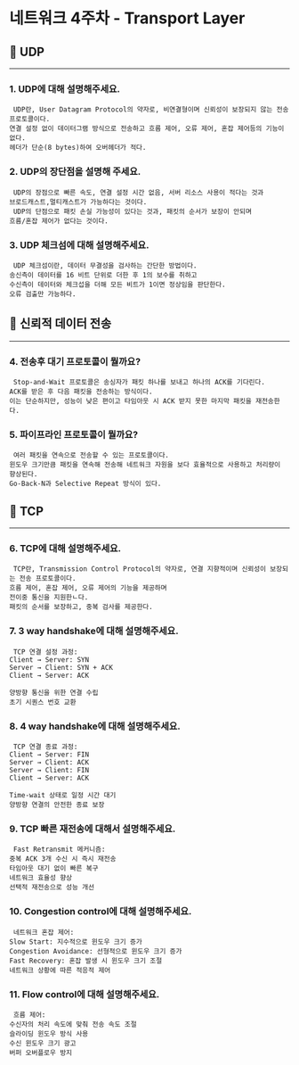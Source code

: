 # 네트워크 4주차 - Transport Layer

## 📌 UDP

---

### 1. UDP에 대해 설명해주세요.
     UDP란, User Datagram Protocol의 약자로, 비연결형이며 신뢰성이 보장되지 않는 전송 프로토콜이다.
    연결 설정 없이 데이터그램 방식으로 전송하고 흐름 제어, 오류 제어, 혼잡 제어등의 기능이 없다.
    헤더가 단순(8 bytes)하여 오버헤더가 적다.

### 2. UDP의 장단점을 설명해 주세요.
     UDP의 장점으로 빠른 속도, 연결 설정 시간 없음, 서버 리소스 사용이 적다는 것과 
    브로드캐스트,멀티캐스트가 가능하다는 것이다.
     UDP의 단점으로 패킷 손실 가능성이 있다는 것과, 패킷의 순서가 보장이 안되며
    흐름/혼잡 제어가 없다는 것이다.

### 3. UDP 체크섬에 대해 설명해주세요.
     UDP 체크섬이란, 데이터 무결성을 검사하는 간단한 방법이다. 
    송신측이 데이터를 16 비트 단위로 더한 후 1의 보수를 취하고
    수신측이 데이터와 체크섭을 더해 모든 비트가 1이면 정상임을 판단한다.
    오류 검출만 가능하다.

## 📌 신뢰적 데이터 전송

---

### 4. 전송후 대기 프로토콜이 뭘까요?
     Stop-and-Wait 프로토콜은 송싱자가 패킷 하나를 보내고 하나의 ACK를 기다린다.
    ACK를 받은 후 다음 패킷을 전송하는 방식이다.
    이는 단순하지만, 성능이 낮은 편이고 타임아웃 시 ACK 받지 못한 마지막 패킷을 재전송한다.

### 5. 파이프라인 프로토콜이 뭘까요?
     여러 패킷을 연속으로 전송할 수 있는 프로토콜이다.
    윈도우 크기만큼 패킷을 연속해 전송해 네트워크 자원을 보다 효율적으로 사용하고 처리량이 향상된다.
    Go-Back-N과 Selective Repeat 방식이 있다.

## 📌 TCP

---

### 6. TCP에 대해 설명해주세요.
     TCP란, Transmission Control Protocol의 약자로, 연결 지향적이며 신뢰성이 보장되는 전송 프로토콜이다.
    흐름 제어, 혼잡 제어, 오류 제어의 기능을 제공하며
    전이중 통신을 지원한ㄴ다.
    패킷의 순서를 보장하고, 중복 검사를 제공한다.

### 7. 3 way handshake에 대해 설명해주세요.
     TCP 연결 설정 과정:
    Client → Server: SYN
    Server → Client: SYN + ACK
    Client → Server: ACK

    양방향 통신을 위한 연결 수립
    초기 시퀀스 번호 교환

### 8. 4 way handshake에 대해 설명해주세요.
     TCP 연결 종료 과정:
    Client → Server: FIN
    Server → Client: ACK
    Server → Client: FIN
    Client → Server: ACK

    Time-wait 상태로 일정 시간 대기
    양방향 연결의 안전한 종료 보장


### 9. TCP 빠른 재전송에 대해서 설명해주세요.
     Fast Retransmit 메커니즘:
    중복 ACK 3개 수신 시 즉시 재전송
    타임아웃 대기 없이 빠른 복구
    네트워크 효율성 향상
    선택적 재전송으로 성능 개선

### 10. Congestion control에 대해 설명해주세요.
     네트워크 혼잡 제어:
    Slow Start: 지수적으로 윈도우 크기 증가
    Congestion Avoidance: 선형적으로 윈도우 크기 증가
    Fast Recovery: 혼잡 발생 시 윈도우 크기 조절
    네트워크 상황에 따른 적응적 제어

### 11. Flow control에 대해 설명해주세요.
     흐름 제어:
    수신자의 처리 속도에 맞춰 전송 속도 조절
    슬라이딩 윈도우 방식 사용
    수신 윈도우 크기 광고
    버퍼 오버플로우 방지